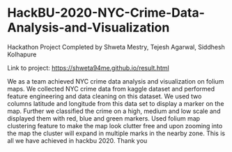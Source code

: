 # HackBU-2020-NYC-Crime-Data-Analysis-and-Visualization

Hackathon Project Completed by Shweta Mestry, Tejesh Agarwal, Siddhesh Kolhapure

Link to project: https://shweta94me.github.io/result.html

We as a team achieved NYC crime data analysis and visualization on folium maps. We collected NYC crime data from kaggle dataset and performed feature engineering and data cleaning on this dataset. We used two columns latitude and longitude from this data set to display a marker on the map. Further we classified the crime on a high, medium and low scale and displayed them with red, blue and green markers.
Used folium map clustering feature to make the map look clutter free and upon zooming into the map the cluster will expand in multiple marks in the nearby zone. This is all we have achieved in hackbu 2020. Thank you 

